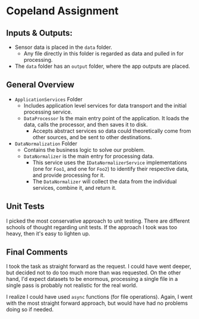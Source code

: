 

# Copeland Assignment

## Inputs & Outputs:
  - Sensor data is placed in the `data` folder.
    - Any file directly in this folder is regarded as data and pulled in for processing.
  - The `data` folder has an `output` folder, where the app outputs are placed.

## General Overview
  - `ApplicationServices` Folder
    - Includes application level services for data transport and the initial processing service.
    - `DataProcessor` Is the main entry point of the application.  It loads the data, calls the processor, and then saves it to disk.
      - Accepts abstract services so data could theoretically come from other sources, and be sent to other destinations.
  - `DataNormalization` Folder
    - Contains the business logic to solve our problem.
    - `DataNormalizer` is the main entry for processing data.
      - This service uses the `IDataNormalizerService` implementations (one for `Foo1`, and one for `Foo2`) to identify their respective data, and provide processing for it.
      - The `DataNormalizer` will collect the data from the individual services, combine it, and return it.

## Unit Tests
I picked the most conservative approach to unit testing.  There are different schools of thought regarding unit tests.  If the approach I took was too heavy, then it's easy to lighten up.

## Final Comments
I took the task as straight forward as the request.  I could have went deeper, but decided not to do too much more than was requested.  On the other hand, I'd expect datasets to be enormous, processing a single file in a single pass is probably not realistic for the real world.

I realize I could have used `async` functions (for file operations).  Again, I went with the most straight forward approach, but would have had no problems doing so if needed.

